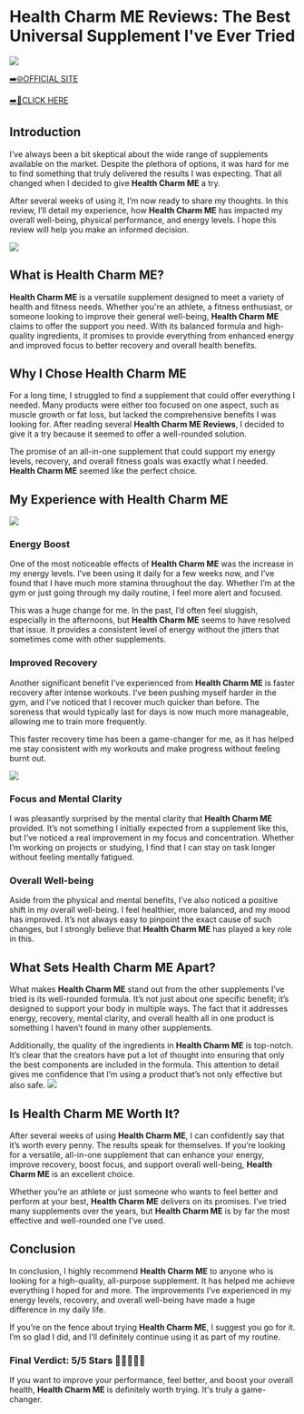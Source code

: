 # Health Charm ME Reviews: The Best Universal Supplement I've Ever Tried

[![](https://static.vecteezy.com/system/resources/thumbnails/019/896/014/small/buy-now-gradient-button-with-cart-symbol-buy-now-illustration-png.png)](https://edetoop.top/lander/sugarpreland-1/helthcharmme.html) 

[➡️🌐OFFICIAL SITE](https://edetoop.top/lander/sugarpreland-1/helthcharmme.html) 

[➡️🔗CLICK HERE](https://edetoop.top/lander/sugarpreland-1/helthcharmme.html) 


## Introduction

I’ve always been a bit skeptical about the wide range of supplements available on the market. Despite the plethora of options, it was hard for me to find something that truly delivered the results I was expecting. That all changed when I decided to give **Health Charm ME** a try.

After several weeks of using it, I’m now ready to share my thoughts. In this review, I’ll detail my experience, how **Health Charm ME** has impacted my overall well-being, physical performance, and energy levels. I hope this review will help you make an informed decision. 

[![](https://wallpapers.com/images/hd/red-order-now-button-udg4jcj4arvn8b0n-2.png)](https://edetoop.top/lander/sugarpreland-1/helthcharmme.html)  

## What is Health Charm ME?

**Health Charm ME** is a versatile supplement designed to meet a variety of health and fitness needs. Whether you're an athlete, a fitness enthusiast, or someone looking to improve their general well-being, **Health Charm ME** claims to offer the support you need. With its balanced formula and high-quality ingredients, it promises to provide everything from enhanced energy and improved focus to better recovery and overall health benefits.

## Why I Chose Health Charm ME

For a long time, I struggled to find a supplement that could offer everything I needed. Many products were either too focused on one aspect, such as muscle growth or fat loss, but lacked the comprehensive benefits I was looking for. After reading several **Health Charm ME Reviews**, I decided to give it a try because it seemed to offer a well-rounded solution.

The promise of an all-in-one supplement that could support my energy levels, recovery, and overall fitness goals was exactly what I needed. **Health Charm ME** seemed like the perfect choice.

## My Experience with Health Charm ME

[![](https://static.vecteezy.com/system/resources/thumbnails/019/896/014/small/buy-now-gradient-button-with-cart-symbol-buy-now-illustration-png.png)](https://edetoop.top/lander/sugarpreland-1/helthcharmme.html)

### Energy Boost

One of the most noticeable effects of **Health Charm ME** was the increase in my energy levels. I’ve been using it daily for a few weeks now, and I’ve found that I have much more stamina throughout the day. Whether I’m at the gym or just going through my daily routine, I feel more alert and focused.

This was a huge change for me. In the past, I’d often feel sluggish, especially in the afternoons, but **Health Charm ME** seems to have resolved that issue. It provides a consistent level of energy without the jitters that sometimes come with other supplements.

### Improved Recovery

Another significant benefit I’ve experienced from **Health Charm ME** is faster recovery after intense workouts. I’ve been pushing myself harder in the gym, and I’ve noticed that I recover much quicker than before. The soreness that would typically last for days is now much more manageable, allowing me to train more frequently.

This faster recovery time has been a game-changer for me, as it has helped me stay consistent with my workouts and make progress without feeling burnt out.

[![](https://wallpapers.com/images/hd/red-order-now-button-udg4jcj4arvn8b0n-2.png)](https://edetoop.top/lander/sugarpreland-1/helthcharmme.html)  

### Focus and Mental Clarity

I was pleasantly surprised by the mental clarity that **Health Charm ME** provided. It’s not something I initially expected from a supplement like this, but I’ve noticed a real improvement in my focus and concentration. Whether I’m working on projects or studying, I find that I can stay on task longer without feeling mentally fatigued.

### Overall Well-being

Aside from the physical and mental benefits, I’ve also noticed a positive shift in my overall well-being. I feel healthier, more balanced, and my mood has improved. It’s not always easy to pinpoint the exact cause of such changes, but I strongly believe that **Health Charm ME** has played a key role in this.

## What Sets Health Charm ME Apart?

What makes **Health Charm ME** stand out from the other supplements I’ve tried is its well-rounded formula. It’s not just about one specific benefit; it’s designed to support your body in multiple ways. The fact that it addresses energy, recovery, mental clarity, and overall health all in one product is something I haven’t found in many other supplements.

Additionally, the quality of the ingredients in **Health Charm ME** is top-notch. It’s clear that the creators have put a lot of thought into ensuring that only the best components are included in the formula. This attention to detail gives me confidence that I’m using a product that’s not only effective but also safe.
[![](https://static.vecteezy.com/system/resources/thumbnails/019/896/014/small/buy-now-gradient-button-with-cart-symbol-buy-now-illustration-png.png)](https://edetoop.top/lander/sugarpreland-1/helthcharmme.html)
## Is Health Charm ME Worth It?

After several weeks of using **Health Charm ME**, I can confidently say that it’s worth every penny. The results speak for themselves. If you’re looking for a versatile, all-in-one supplement that can enhance your energy, improve recovery, boost focus, and support overall well-being, **Health Charm ME** is an excellent choice.

Whether you’re an athlete or just someone who wants to feel better and perform at your best, **Health Charm ME** delivers on its promises. I’ve tried many supplements over the years, but **Health Charm ME** is by far the most effective and well-rounded one I’ve used.

## Conclusion

In conclusion, I highly recommend **Health Charm ME** to anyone who is looking for a high-quality, all-purpose supplement. It has helped me achieve everything I hoped for and more. The improvements I’ve experienced in my energy levels, recovery, and overall well-being have made a huge difference in my daily life.

If you’re on the fence about trying **Health Charm ME**, I suggest you go for it. I’m so glad I did, and I’ll definitely continue using it as part of my routine.

### Final Verdict: 5/5 Stars 🌟🌟🌟🌟🌟

If you want to improve your performance, feel better, and boost your overall health, **Health Charm ME** is definitely worth trying. It's truly a game-changer.
